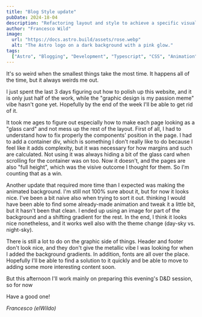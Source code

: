 ```yaml
---
title: "Blog Style update"
pubDate: 2024-18-04
description: "Refactoring layout and style to achieve a specific visual vibe"
author: "Francesco Wild"
image:
  url: "https://docs.astro.build/assets/rose.webp"
  alt: "The Astro logo on a dark background with a pink glow."
tags:
  ["Astro", "Blogging", "Development", "Typescript", "CSS", "Animation", "SASS"]
---
```


It's so weird when the smallest things take the most time. It happens all of the time, but it always weirds me out.

I just spent the last 3 days figuring out how to polish up this website, and it is only just half of the work, while
the "graphic design is my passion meme" vibe hasn't gone yet. Hopefully by the end of the week I'll be able to get rid of it.

It took me ages to figure out especially how to make each page looking as a "glass card" and not mess up the rest of the layout.
First of all, I had to understand how to fix properly the components' position in the page. I had to add a container div,
which is something I don't really like to do because I feel like it adds complexity, but it was necessary for how margins and such are calculated.
Not using it was always hiding a bit of the glass card when scrolling for the container was on too. Now it doesn't, and the pages are also "full height",
which was the visive outcome I thought for them. So I'm counting that as a win.

Another update that required more time than I expected was making the animated background.
I'm still not 100% sure about it, but for now it looks nice. I've been a bit naive also when trying to sort it out.
thinking I would have been able to find some already-made animation and tweak it a little bit, but it hasn't been that clean.
I ended up using an image for part of the background and a shifting gradient for the rest.
In the end, I think it looks nice nonetheless, and it works well also with the theme change (day-sky vs. night-sky).

There is still a lot to do on the graphic side of things.
Header and footer don't look nice, and they don't give the metallic vibe I was looking for when I added the background gradients.
In addition, fonts are all over the place.
Hopefully I'll be able to find a solution to it quickly and be able to move to adding some more interesting content soon.

But this afternoon I'll work mainly on preparing this evening's D&D session, so for now

Have a good one!

_Francesco (elWildo)_
